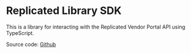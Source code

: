 # Replicated Library SDK

This is a library for interacting with the Replicated Vendor Portal API using TypeScript.

Source code: [Github](https://github.com/replicatedhq/reliability-actions-lib)